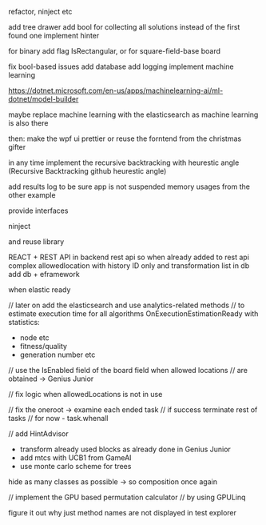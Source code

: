 refactor, ninject etc

add tree drawer 
add bool for collecting all solutions instead of the first found one
implement hinter

for binary add flag IsRectangular, or for square-field-base board 

fix bool-based issues
add database
add logging
implement machine learning

https://dotnet.microsoft.com/en-us/apps/machinelearning-ai/ml-dotnet/model-builder

maybe replace machine learning with the elasticsearch as machine learning is also there

then: make the wpf ui prettier or
reuse the forntend from the christmas gifter

in any time implement the recursive backtracking with heurestic angle
(Recursive Backtracking github heurestic angle)

add results log to be sure app is not suspended
memory usages from the other example

provide interfaces 

ninject

and reuse library 

REACT + REST API
in backend rest api 
so when already added to rest api
complex allowedlocation with history ID only and transformation list in db
add db + eframework

when elastic ready

// later on add the elasticsearch and use analytics-related methods
// to estimate execution time for all algorithms
OnExecutionEstimationReady
with statistics:
- node etc
- fitness/quality
- generation number etc

// use the IsEnabled field of the board field when allowed locations
// are obtained -> Genius Junior

// fix logic when allowedLocations is not in use

// fix the oneroot -> examine each ended task
// if success terminate rest of tasks
// for now - task.whenall

// add HintAdvisor
- transform already used blocks as already done in Genius Junior
- add mtcs with UCB1 from GameAI
- use monte carlo scheme for trees

hide as many classes as possible -> so composition once again	


// implement the GPU based permutation calculator
// by using GPULinq

figure it out why just method names are not displayed in test explorer
